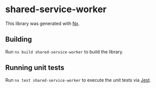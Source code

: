 # shared-service-worker

This library was generated with [Nx](https://nx.dev).

## Building

Run `nx build shared-service-worker` to build the library.

## Running unit tests

Run `nx test shared-service-worker` to execute the unit tests via [Jest](https://jestjs.io).
